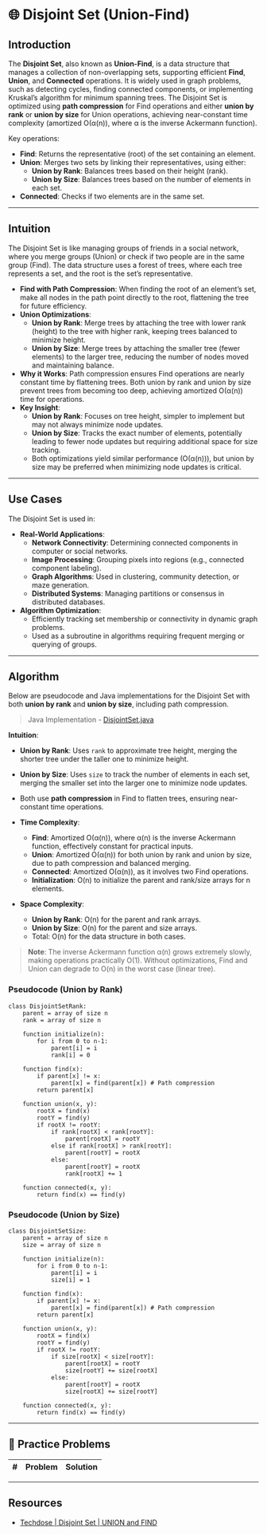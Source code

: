 # 🌐 Disjoint Set (Union-Find)

## Introduction

The **Disjoint Set**, also known as **Union-Find**, is a data structure that manages a collection of non-overlapping
sets, supporting efficient **Find**, **Union**, and **Connected** operations. It is widely used in graph problems, such
as detecting cycles, finding connected components, or implementing Kruskal’s algorithm for minimum spanning trees. The
Disjoint Set is optimized using **path compression** for Find operations and either **union by rank** or
**union by size** for Union operations, achieving near-constant time complexity (amortized O(α(n)), where α is the
inverse Ackermann
function).

Key operations:

- **Find**: Returns the representative (root) of the set containing an element.
- **Union**: Merges two sets by linking their representatives, using either:
    - **Union by Rank**: Balances trees based on their height (rank).
    - **Union by Size**: Balances trees based on the number of elements in each set.
- **Connected**: Checks if two elements are in the same set.

---

## Intuition

The Disjoint Set is like managing groups of friends in a social network, where you merge groups (Union) or check if two
people are in the same group (Find). The data structure uses a forest of trees, where each tree represents a set, and
the root is the set’s representative.

- **Find with Path Compression**: When finding the root of an element’s set, make all nodes in the path point directly
  to the root, flattening the tree for future efficiency.
- **Union Optimizations**:
    - **Union by Rank**: Merge trees by attaching the tree with lower rank (height) to the tree with higher rank,
      keeping trees balanced to minimize height.
    - **Union by Size**: Merge trees by attaching the smaller tree (fewer elements) to the larger tree, reducing the
      number of nodes moved and maintaining balance.
- **Why it Works**: Path compression ensures Find operations are nearly constant time by flattening trees. Both union by
  rank and union by size prevent trees from becoming too deep, achieving amortized O(α(n)) time for operations.
- **Key Insight**:
    - **Union by Rank**: Focuses on tree height, simpler to implement but may not always minimize node updates.
    - **Union by Size**: Tracks the exact number of elements, potentially leading to fewer node updates but requiring
      additional space for size tracking.
    - Both optimizations yield similar performance (O(α(n))), but union by size may be preferred when minimizing node
      updates is critical.

---

## Use Cases

The Disjoint Set is used in:

- **Real-World Applications**:
    - **Network Connectivity**: Determining connected components in computer or social networks.
    - **Image Processing**: Grouping pixels into regions (e.g., connected component labeling).
    - **Graph Algorithms**: Used in clustering, community detection, or maze generation.
    - **Distributed Systems**: Managing partitions or consensus in distributed databases.
- **Algorithm Optimization**:
    - Efficiently tracking set membership or connectivity in dynamic graph problems.
    - Used as a subroutine in algorithms requiring frequent merging or querying of groups.

---

## Algorithm

Below are pseudocode and Java implementations for the Disjoint Set with both **union by rank** and **union by size**,
including path compression.

> Java Implementation - [DisjointSet.java](../datastructures/graph/DisjointSet.java)


**Intuition**:

- **Union by Rank**: Uses `rank` to approximate tree height, merging the shorter tree under the taller one to minimize
  height.
- **Union by Size**: Uses `size` to track the number of elements in each set, merging the smaller set into the larger
  one to minimize node updates.
- Both use **path compression** in Find to flatten trees, ensuring near-constant time operations.

- **Time Complexity**:
    - **Find**: Amortized O(α(n)), where α(n) is the inverse Ackermann function, effectively constant for practical
      inputs.
    - **Union**: Amortized O(α(n)) for both union by rank and union by size, due to path compression and balanced
      merging.
    - **Connected**: Amortized O(α(n)), as it involves two Find operations.
    - **Initialization**: O(n) to initialize the parent and rank/size arrays for n elements.
- **Space Complexity**:
    - **Union by Rank**: O(n) for the parent and rank arrays.
    - **Union by Size**: O(n) for the parent and size arrays.
    - Total: O(n) for the data structure in both cases.

> **Note**: The inverse Ackermann function α(n) grows extremely slowly, making operations practically O(1). Without
> optimizations, Find and Union can degrade to O(n) in the worst case (linear tree).

### Pseudocode (Union by Rank)

```pseudo
class DisjointSetRank:
    parent = array of size n
    rank = array of size n

    function initialize(n):
        for i from 0 to n-1:
            parent[i] = i
            rank[i] = 0

    function find(x):
        if parent[x] != x:
            parent[x] = find(parent[x]) # Path compression
        return parent[x]

    function union(x, y):
        rootX = find(x)
        rootY = find(y)
        if rootX != rootY:
            if rank[rootX] < rank[rootY]:
                parent[rootX] = rootY
            else if rank[rootX] > rank[rootY]:
                parent[rootY] = rootX
            else:
                parent[rootY] = rootX
                rank[rootX] += 1

    function connected(x, y):
        return find(x) == find(y)
```

### Pseudocode (Union by Size)

```pseudo
class DisjointSetSize:
    parent = array of size n
    size = array of size n

    function initialize(n):
        for i from 0 to n-1:
            parent[i] = i
            size[i] = 1

    function find(x):
        if parent[x] != x:
            parent[x] = find(parent[x]) # Path compression
        return parent[x]

    function union(x, y):
        rootX = find(x)
        rootY = find(y)
        if rootX != rootY:
            if size[rootX] < size[rootY]:
                parent[rootX] = rootY
                size[rootY] += size[rootX]
            else:
                parent[rootY] = rootX
                size[rootX] += size[rootY]

    function connected(x, y):
        return find(x) == find(y)
```

---

## 🧪 Practice Problems

| # | Problem | Solution |
|---|---------|----------|

---

## Resources

- [Techdose | Disjoint Set | UNION and FIND](https://www.youtube.com/watch?v=eTaWFhPXPz4)